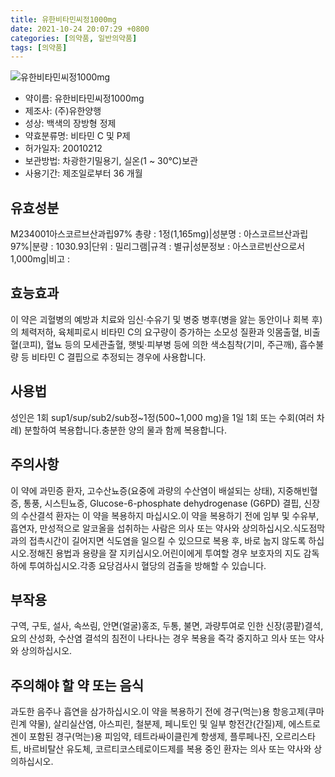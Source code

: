```yaml
---
title: 유한비타민씨정1000mg
date: 2021-10-24 20:07:29 +0800
categories: [의약품, 일반의약품]
tags: [의약품]
---
```

![유한비타민씨정1000mg](https://nedrug.mfds.go.kr/pbp/cmn/itemImageDownload/147427738395000126)

- 약이름: 유한비타민씨정1000mg
- 제조사: (주)유한양행
- 성상: 백색의 장방형 정제 
- 약효분류명: 비타민 C 및 P제
- 허가일자: 20010212
- 보관방법: 차광한기밀용기, 실온(1 ~ 30℃)보관
- 사용기간: 제조일로부터 36 개월
## 유효성분
M234001아스코르브산과립97%
총량 : 1정(1,165mg)|성분명 : 아스코르브산과립97%|분량 : 1030.93|단위 : 밀리그램|규격 : 별규|성분정보 : 아스코르빈산으로서 1,000mg|비고 :
## 효능효과
이 약은 괴혈병의 예방과 치료와 임신·수유기 및 병중 병후(병을 앓는 동안이나 회복 후)의 체력저하, 육체피로시 비타민 C의 요구량이 증가하는 소모성 질환과 잇몸출혈, 비출혈(코피), 혈뇨 등의 모세관출혈, 햇빛·피부병 등에 의한 색소침착(기미, 주근깨), 흡수불량 등 비타민 C 결핍으로 추정되는 경우에 사용합니다.
## 사용법
성인은 1회 sup1/sup/sub2/sub정~1정(500~1,000 mg)을 1일 1회 또는 수회(여러 차례) 분할하여 복용합니다.충분한 양의 물과 함께 복용합니다.
## 주의사항
이 약에 과민증 환자, 고수산뇨증(요중에 과량의 수산염이 배설되는 상태), 지중해빈혈증, 통풍, 시스틴뇨증, Glucose-6-phosphate dehydrogenase (G6PD) 결핍, 신장의 수산결석 환자는 이 약을 복용하지 마십시오.이 약을 복용하기 전에 임부 및 수유부, 흡연자, 만성적으로 알코올을 섭취하는 사람은 의사 또는 약사와 상의하십시오.식도점막과의 접촉시간이 길어지면 식도염을 일으킬 수 있으므로 복용 후, 바로 눕지 않도록 하십시오.정해진 용법과 용량을 잘 지키십시오.어린이에게 투여할 경우 보호자의 지도 감독하에 투여하십시오.각종 요당검사시 혈당의 검출을 방해할 수 있습니다.
## 부작용
구역, 구토, 설사, 속쓰림, 안면(얼굴)홍조, 두통, 불면, 과량투여로 인한 신장(콩팥)결석, 요의 산성화, 수산염 결석의 침전이 나타나는 경우 복용을 즉각 중지하고 의사 또는 약사와 상의하십시오.
## 주의해야 할 약 또는 음식
과도한 음주나 흡연을 삼가하십시오.이 약을 복용하기 전에 경구(먹는)용 항응고제(쿠마린계 약물), 살리실산염, 아스피린, 철분제, 페니토인 및 일부 항전간(간질)제, 에스트로겐이 포함된 경구(먹는)용 피임약, 테트라싸이클린계 항생제, 플루페나진, 오르리스타트, 바르비탈산 유도체, 코르티코스테로이드제를 복용 중인 환자는 의사 또는 약사와 상의하십시오.
